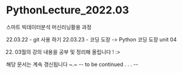 # PythonLecture_2022.03
스마트 빅데이터분석 머신러닝활용 과정

22.03.22 - git 사용 하기
22.03.23 - 코딩 도장 -> Python 코딩 도장 unit 04

22. 03월의 강의 내용을 공부 및 정리해 올립니다 ! :>

해당 문서는 계속 갱신됩니다 ~.~
-- to be continued . . . --
